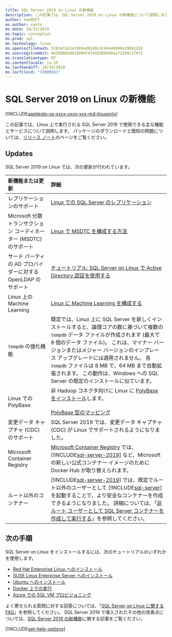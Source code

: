 ```yaml
---
title: SQL Server 2019 on Linux の新機能
description: この記事では、SQL Server 2019 on Linux の新機能について説明します。
author: VanMSFT
ms.author: vanto
ms.date: 10/23/2019
ms.topic: conceptual
ms.prod: sql
ms.technology: linux
ms.openlocfilehash: 5183efa51afd89ad82d0cdcb6448996429b81d28
ms.sourcegitcommit: bb56808dd81890df4f45636b600aaf3269c374f2
ms.translationtype: HT
ms.contentlocale: ja-JP
ms.lasthandoff: 10/24/2019
ms.locfileid: "72890561"
---
```

# <a name="whats-new-for-sql-server-2019-on-linux"></a>SQL Server 2019 on Linux の新機能

[!INCLUDE[appliesto-ss-xxxx-xxxx-xxx-md-linuxonly](../includes/appliesto-ss-xxxx-xxxx-xxx-md-linuxonly.md)]

この記事では、Linux 上で実行される SQL Server 2019 で使用できる主な機能とサービスについて説明します。 パッケージのダウンロードと既知の問題については、[リリース ノート](sql-server-linux-release-notes-2019.md?view=sql-server-linux-ver15)のページをご覧ください。

## <a name="updates"></a>Updates

SQL Server 2019 on Linux では、次の更新が行われています。

| 新機能または更新 | 詳細 |
|:-----|:-----|
|レプリケーションのサポート |[Linux での SQL Server のレプリケーション](sql-server-linux-replication.md)
|Microsoft 分散トランザクション コーディネーター (MSDTC) のサポート |[Linux で MSDTC を構成する方法](sql-server-linux-configure-msdtc.md) |
|サード パーティの AD プロバイダーに対する OpenLDAP のサポート |[チュートリアル: SQL Server on Linux で Active Directory 認証を使用する](sql-server-linux-active-directory-authentication.md) |
|Linux 上の Machine Learning |[Linux に Machine Learning を構成する](sql-server-linux-setup-machine-learning.md) |
|`tempdb` の強化機能 | 既定では、Linux 上に SQL Server を新しくインストールすると、論理コアの数に基づいて複数の `tempdb` データ ファイルが作成されます (最大で 8 個のデータ ファイル)。 これは、マイナー バージョンまたはメジャー バージョンのインプレース アップグレードには適用されません。 各 `tempdb` ファイルは 8 MB で、64 MB まで自動拡張されます。 この動作は、Windows への SQL Server の既定のインストールに似ています。 |
| Linux での PolyBase | 非 Hadoop コネクタ向けに Linux に [PolyBase をインストール](../relational-databases/polybase/polybase-linux-setup.md)します。<br/><br/>[PolyBase 型のマッピング](../relational-databases/polybase/polybase-type-mapping.md) |
| 変更データ キャプチャ (CDC) のサポート | SQL Server 2019 では、変更データ キャプチャ (CDC) が Linux でサポートされるようになりました。 |
| Microsoft Container Registry | [Microsoft Container Registry](https://www.ntweekly.com/2019/09/23/microsoft-container-registry-to-replace-docker-hub-for-new-images/) では、[!INCLUDE[sql-server-2019](../includes/sssqlv15-md.md)] など、Microsoft の新しい公式コンテナー イメージのために Docker Hub が取り替えられます。 |
| ルート以外のコンテナー | [!INCLUDE[sql-server-2019](../includes/sssqlv15-md.md)] では、既定でルート以外のユーザーとして [!INCLUDE[sql-server](../includes/ssnoversion-md.md)] を起動することで、より安全なコンテナーを作成できるようになりました。 詳細については、「[非ルート ユーザーとして SQL Server コンテナーを作成して実行する](sql-server-linux-configure-docker.md#buildnonrootcontainer)」を参照してください。 |

## <a name="next-steps"></a>次の手順

SQL Server on Linux をインストールするには、次のチュートリアルのいずれかを使用します。

- [Red Hat Enterprise Linux へのインストール](quickstart-install-connect-red-hat.md?view=sql-server-linux-ver15)
- [SUSE Linux Enterprise Server へのインストール](quickstart-install-connect-suse.md?view=sql-server-linux-ver15)
- [Ubuntu へのインストール](quickstart-install-connect-ubuntu.md?view=sql-server-linux-ver15)
- [Docker 上での実行](quickstart-install-connect-docker.md?view=sql-server-linux-ver15)
- [Azure での SQL VM プロビジョニング](/azure/virtual-machines/linux/sql/provision-sql-server-linux-virtual-machine?toc=/sql/toc/toc.json)

よく寄せられる質問に対する回答については、「[SQL Server on Linux に関する FAQ](sql-server-linux-faq.md)」を参照してください。 SQL Server 2019 で導入されたその他の改善点については、[SQL Server 2019 の新機能](../sql-server/what-s-new-in-sql-server-ver15.md?view=sql-server-ver15)に関する記事をご覧ください。

[!INCLUDE[get-help-options](../includes/paragraph-content/get-help-options.md)]
